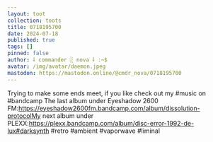 ```yaml
---
layout: toot
collection: toots
title: 0718195700
date: 2024-07-18
published: true
tags: []
pinned: false
author: ⸸ commander ░ nova ⸸ :~$
avatar: /img/avatar/daemon.jpeg
mastodon: https://mastodon.online/@cmdr_nova/0718195700
---
```


Trying to make some ends meet, if you like check out my #music on #bandcamp The last album under Eyeshadow 2600 FM:https://eyeshadow2600fm.bandcamp.com/album/dissolution-protocolMy next album under PLEXX:https://plexx.bandcamp.com/album/disc-error-1992-de-lux#darksynth #retro #ambient #vaporwave #liminal
